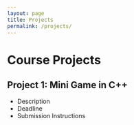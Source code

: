 ```yaml
---
layout: page
title: Projects
permalink: /projects/
---
```


# Course Projects

## Project 1: Mini Game in C++
- Description
- Deadline
- Submission Instructions